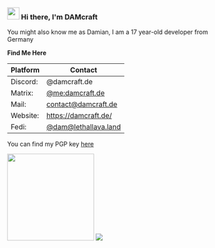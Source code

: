 <h3><img src="https://media.giphy.com/media/hvRJCLFzcasrR4ia7z/giphy.gif" width="28"> Hi there, I'm DAMcraft</h3>

You might also know me as Damian, I am a 17 year-old developer from Germany

**Find Me Here**
    
| Platform  | Contact                                               |
|-----------|-------------------------------------------------------|
| Discord:  | @damcraft.de                                          |
| Matrix:   | [@me:damcraft.de](https://matrix.to/#/@me:damcraft.de)|
| Mail:     | contact@damcraft.de                                   |
| Website:  | https://damcraft.de/                                  |
| Fedi:     | [@dam@lethallava.land](https://lethallava.land/@dam)  |

You can find my PGP key [here](https://damcraft.de/pgp)
  
<img src="https://lanyard-profile-readme.vercel.app/api/495257778802393088?animated=true" height=200px/>  <img src="https://github-readme-stats.vercel.app/api?username=DAMcraft&show_icons=true&theme=tokyonight">
